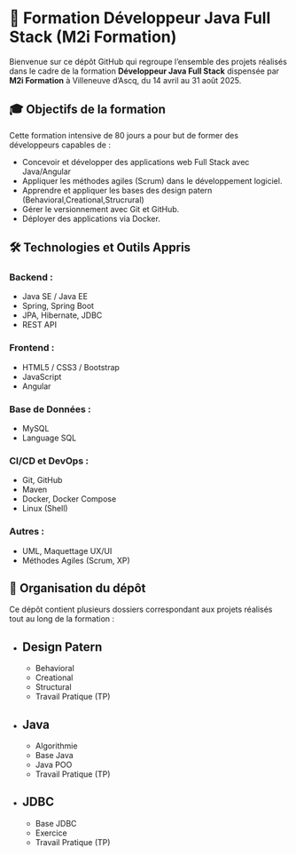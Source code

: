 # 🚀 Formation Développeur Java Full Stack (M2i Formation)

Bienvenue sur ce dépôt GitHub qui regroupe l’ensemble des projets réalisés dans le cadre de la formation **Développeur Java Full Stack** dispensée par **M2i Formation** à Villeneuve d’Ascq, du 14 avril au 31 août 2025.

## 🎓 Objectifs de la formation

Cette formation intensive de 80 jours a pour but de former des développeurs capables de :

- Concevoir et développer des applications web Full Stack avec Java/Angular
- Appliquer les méthodes agiles (Scrum) dans le développement logiciel.
- Apprendre et appliquer les bases des design patern (Behavioral,Creational,Strucrural)
- Gérer le versionnement avec Git et GitHub.
- Déployer des applications via Docker.

## 🛠️ Technologies et Outils Appris

### Backend :
- Java SE / Java EE
- Spring, Spring Boot
- JPA, Hibernate, JDBC
- REST API

### Frontend :
- HTML5 / CSS3 / Bootstrap
- JavaScript
- Angular

### Base de Données :
- MySQL
- Language SQL
### CI/CD et DevOps :
- Git, GitHub
- Maven
- Docker, Docker Compose
- Linux (Shell)

### Autres :
- UML, Maquettage UX/UI
- Méthodes Agiles (Scrum, XP)

## 📁 Organisation du dépôt

Ce dépôt contient plusieurs dossiers correspondant aux projets réalisés tout au long de la formation :

- Design Patern
    -
    - Behavioral
    - Creational
    - Structural
    - Travail Pratique (TP)
- Java
    -
    - Algorithmie
    - Base Java
    - Java POO
    - Travail Pratique (TP)
- JDBC 
    -
    - Base JDBC
    - Exercice
    - Travail Pratique (TP)

